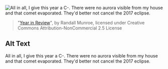 ![All in all, I give this year a C-. There were no aurora visible from my house and that comet evaporated. They'd better not cancel the 2017 eclipse.](https://imgs.xkcd.com/comics/year_in_review.png)
> "[Year in Review](https://xkcd.com/1302/)", by Randall Munroe, licensed under Creative Commons Attribution-NonCommercial 2.5 License

## Alt Text
All in all, I give this year a C-. There were no aurora visible from my house and that comet evaporated. They'd better not cancel the 2017 eclipse.
